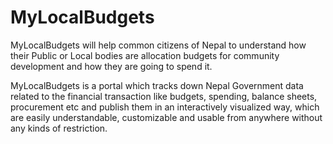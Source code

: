 # MyLocalBudgets
MyLocalBudgets will help common citizens of Nepal to understand how their Public or Local bodies are allocation budgets for community development and how they are going to spend it.

MyLocalBudgets is a portal which tracks down Nepal Government data related to the financial transaction like budgets, spending, balance sheets, procurement etc and  publish them in an interactively visualized way, which are easily understandable, customizable and usable from anywhere without any kinds of restriction.
